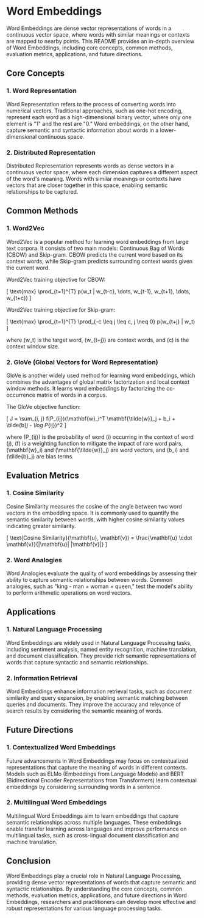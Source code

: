 # Word Embeddings

Word Embeddings are dense vector representations of words in a continuous vector space, where words with similar meanings or contexts are mapped to nearby points. This README provides an in-depth overview of Word Embeddings, including core concepts, common methods, evaluation metrics, applications, and future directions.

## Core Concepts

### 1. Word Representation

Word Representation refers to the process of converting words into numerical vectors. Traditional approaches, such as one-hot encoding, represent each word as a high-dimensional binary vector, where only one element is "1" and the rest are "0." Word embeddings, on the other hand, capture semantic and syntactic information about words in a lower-dimensional continuous space.

### 2. Distributed Representation

Distributed Representation represents words as dense vectors in a continuous vector space, where each dimension captures a different aspect of the word's meaning. Words with similar meanings or contexts have vectors that are closer together in this space, enabling semantic relationships to be captured.

## Common Methods

### 1. Word2Vec

Word2Vec is a popular method for learning word embeddings from large text corpora. It consists of two main models: Continuous Bag of Words (CBOW) and Skip-gram. CBOW predicts the current word based on its context words, while Skip-gram predicts surrounding context words given the current word.

Word2Vec training objective for CBOW:

\[ \text{max} \prod_{t=1}^{T} p(w_t | w_{t-c}, \dots, w_{t-1}, w_{t+1}, \dots, w_{t+c}) \]

Word2Vec training objective for Skip-gram:

\[ \text{max} \prod_{t=1}^{T} \prod_{-c \leq j \leq c, j \neq 0} p(w_{t+j} | w_t) \]

where \(w_t\) is the target word, \(w_{t+j}\) are context words, and \(c\) is the context window size.

### 2. GloVe (Global Vectors for Word Representation)

GloVe is another widely used method for learning word embeddings, which combines the advantages of global matrix factorization and local context window methods. It learns word embeddings by factorizing the co-occurrence matrix of words in a corpus.

The GloVe objective function:

\[ J = \sum_{i, j} f(P_{ij})(\mathbf{w}_i^T \mathbf{\tilde{w}}_j + b_i + \tilde{b}_j - \log P_{ij})^2 \]

where \(P_{ij}\) is the probability of word \(i\) occurring in the context of word \(j\), \(f\) is a weighting function to mitigate the impact of rare word pairs, \(\mathbf{w}_i\) and \(\mathbf{\tilde{w}}_j\) are word vectors, and \(b_i\) and \(\tilde{b}_j\) are bias terms.

## Evaluation Metrics

### 1. Cosine Similarity

Cosine Similarity measures the cosine of the angle between two word vectors in the embedding space. It is commonly used to quantify the semantic similarity between words, with higher cosine similarity values indicating greater similarity.

\[ \text{Cosine Similarity}(\mathbf{u}, \mathbf{v}) = \frac{\mathbf{u} \cdot \mathbf{v}}{\|\mathbf{u}\| \|\mathbf{v}\|} \]

### 2. Word Analogies

Word Analogies evaluate the quality of word embeddings by assessing their ability to capture semantic relationships between words. Common analogies, such as "king - man + woman = queen," test the model's ability to perform arithmetic operations on word vectors.

## Applications

### 1. Natural Language Processing

Word Embeddings are widely used in Natural Language Processing tasks, including sentiment analysis, named entity recognition, machine translation, and document classification. They provide rich semantic representations of words that capture syntactic and semantic relationships.

### 2. Information Retrieval

Word Embeddings enhance information retrieval tasks, such as document similarity and query expansion, by enabling semantic matching between queries and documents. They improve the accuracy and relevance of search results by considering the semantic meaning of words.

## Future Directions

### 1. Contextualized Word Embeddings

Future advancements in Word Embeddings may focus on contextualized representations that capture the meaning of words in different contexts. Models such as ELMo (Embeddings from Language Models) and BERT (Bidirectional Encoder Representations from Transformers) learn contextual embeddings by considering surrounding words in a sentence.

### 2. Multilingual Word Embeddings

Multilingual Word Embeddings aim to learn embeddings that capture semantic relationships across multiple languages. These embeddings enable transfer learning across languages and improve performance on multilingual tasks, such as cross-lingual document classification and machine translation.

## Conclusion

Word Embeddings play a crucial role in Natural Language Processing, providing dense vector representations of words that capture semantic and syntactic relationships. By understanding the core concepts, common methods, evaluation metrics, applications, and future directions in Word Embeddings, researchers and practitioners can develop more effective and robust representations for various language processing tasks.